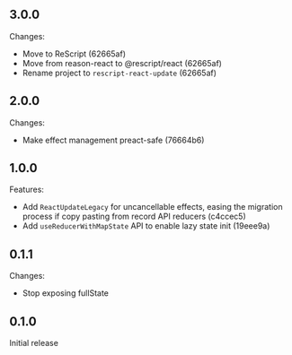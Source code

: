 ## 3.0.0

Changes:

- Move to ReScript (62665af)
- Move from reason-react to @rescript/react (62665af)
- Rename project to `rescript-react-update` (62665af)

## 2.0.0

Changes:

- Make effect management preact-safe (76664b6)

## 1.0.0

Features:

- Add `ReactUpdateLegacy` for uncancellable effects, easing the migration process if copy pasting from record API reducers (c4ccec5)
- Add `useReducerWithMapState` API to enable lazy state init (19eee9a)

## 0.1.1

Changes:

- Stop exposing fullState

## 0.1.0

Initial release
